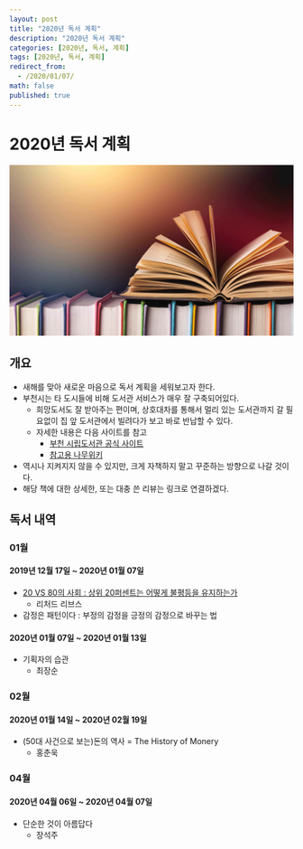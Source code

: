 ```yaml
---
layout: post
title: "2020년 독서 계획"
description: "2020년 독서 계획"
categories: [2020년, 독서, 계획]
tags: [2020년, 독서, 계획]
redirect_from:
  - /2020/01/07/
math: false
published: true
---
```


# 2020년 독서 계획

<img src="/assets/img/posts/10/books.jpg">

## 개요

- 새해를 맞아 새로운 마음으로 독서 계획을 세워보고자 한다.
- 부천시는 타 도시들에 비해 도서관 서비스가 매우 잘 구축되어있다.
  - 희망도서도 잘 받아주는 편이며, 상호대차를 통해서 멀리 있는 도서관까지 갈 필요없이 집 앞 도서관에서 빌려다가 보고 바로 반납할 수 있다.
  - 자세한 내용은 다음 사이트를 참고
    - [부천 시립도서관 공식 사이트](http://www.bcl.go.kr/site/main/index019)
    - [참고용 나무위키](https://namu.wiki/w/%EB%B6%80%EC%B2%9C%EC%8B%9C%EB%A6%BD%EB%8F%84%EC%84%9C%EA%B4%80)
- 역시나 지켜지지 않을 수 있지만, 크게 자책하지 말고 꾸준하는 방향으로 나갈 것이다.
- 해당 책에 대한 상세한, 또는 대충 쓴 리뷰는 링크로 연결하겠다.

## 독서 내역

### 01월

#### 2019년 12월 17일 ~ 2020년 01월 07일

- [20 VS 80의 사회 : 상위 20퍼센트는 어떻게 불평등을 유지하는가](https://bossm0n5t3r.github.io/blog/2020/01/12/20-vs-80%EC%9D%98-%EC%82%AC%ED%9A%8C/)
  - 리처드 리브스
- 감정은 패턴이다 : 부정의 감정을 긍정의 감정으로 바꾸는 법

#### 2020년 01월 07일 ~ 2020년 01월 13일

- 기획자의 습관
  - 최장순

### 02월

#### 2020년 01월 14일 ~ 2020년 02월 19일

- (50대 사건으로 보는)돈의 역사 = The History of Monery
  - 홍춘욱

### 04월

#### 2020년 04월 06일 ~ 2020년 04월 07일

- 단순한 것이 아름답다
  - 장석주
